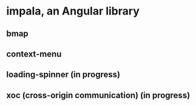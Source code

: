 # impala, an Angular library
## bmap
## context-menu
## loading-spinner (in progress)
## xoc (cross-origin communication) (in progress)
